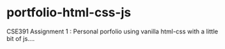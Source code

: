 # portfolio-html-css-js
 CSE391 Assignment 1 : Personal porfolio using vanilla html-css with a little bit of js....
